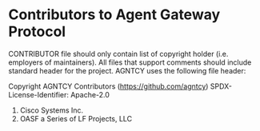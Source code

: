 # Contributors to Agent Gateway Protocol

CONTRIBUTOR file should only contain list of copyright holder (i.e. employers of
maintainers).
All files that support comments should include standard header for the project.
AGNTCY uses the following file header:

Copyright AGNTCY Contributors (https://github.com/agntcy)
SPDX-License-Identifier:
Apache-2.0

1. Cisco Systems Inc.
2. OASF a Series of LF Projects, LLC
